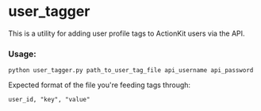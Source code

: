 # user_tagger

This is a utility for adding user profile tags to ActionKit users via the API.

### Usage:

```
python user_tagger.py path_to_user_tag_file api_username api_password
```

Expected format of the file you're feeding tags through:

`user_id, "key", "value"`
